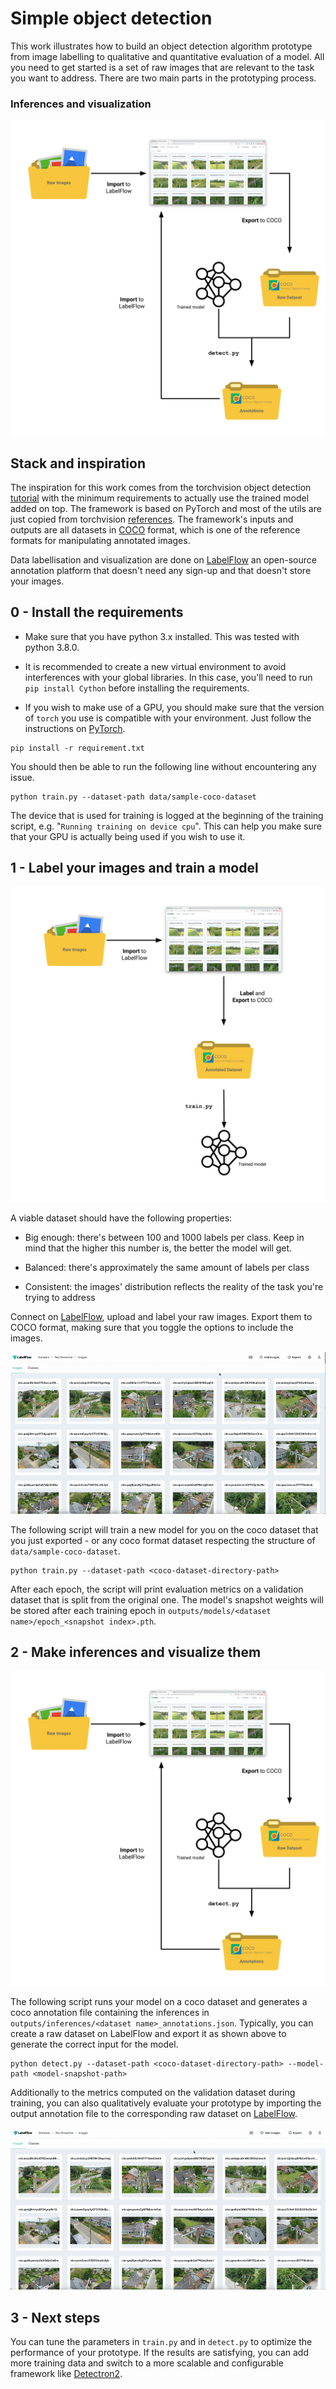 # Simple object detection

This work illustrates how to build an object detection algorithm prototype from image labelling to qualitative and quantitative evaluation of a model. All you need to get started is a set of raw images that are relevant to the task you want to address. There are two main parts in the prototyping process.

### Inferences and visualization

<p align="center">
  <img src="public/inference-and-visualization.svg" />
</p>

## Stack and inspiration

The inspiration for this work comes from the torchvision object detection [tutorial](https://pytorch.org/tutorials/intermediate/torchvision_tutorial.html) with the minimum requirements to actually use the trained model added on top. The framework is based on PyTorch and most of the utils are just copied from torchvision [references](https://github.com/pytorch/vision/tree/main/references/detection). The framework's inputs and outputs are all datasets in [COCO](https://cocodataset.org/#format-data) format, which is one of the reference formats for manipulating annotated images.

Data labellisation and visualization are done on [LabelFlow](https://labelflow.ai/) an open-source annotation platform that doesn't need any sign-up and that doesn't store your images.
## 0 - Install the requirements

- Make sure that you have python 3.x installed. This was tested with python 3.8.0.

- It is recommended to create a new virtual environment to avoid interferences with your global libraries. In this case, you'll need to run `pip install Cython` before installing the requirements.

- If you wish to make use of a GPU, you should make sure that the version of `torch` you use is compatible with your environment. Just follow the instructions on [PyTorch](https://pytorch.org/get-started/locally/).

```
pip install -r requirement.txt
```

You should then be able to run the following line without encountering any issue.

```
python train.py --dataset-path data/sample-coco-dataset
```

The device that is used for training is logged at the beginning of the training script, e.g. "`Running training on device cpu`". This can help you make sure that your GPU is actually being used if you wish to use it.

## 1 - Label your images and train a model

<p align="center">
  <img src="public/labelling-and-training.svg" />
</p>

A viable dataset should have the following properties:

- Big enough: there's between 100 and 1000 labels per class. Keep in mind that the higher this number is, the better the model will get.

- Balanced: there's approximately the same amount of labels per class

- Consistent: the images' distribution reflects the reality of the task you're trying to address

Connect on [LabelFlow](https://labelflow.ai/), upload and label your raw images. Export them to COCO format, making sure that you toggle the options to include the images.

<p align="center">
  <img src="public/labelflow-export.gif" />
</p>

The following script will train a new model for you on the coco dataset that you just exported - or any coco format dataset respecting the structure of `data/sample-coco-dataset`. 

```
python train.py --dataset-path <coco-dataset-directory-path>
```

After each epoch, the script will print evaluation metrics on a validation dataset that is split from the original one. The model's snapshot weights will be stored after each training epoch in `outputs/models/<dataset name>/epoch_<snapshot index>.pth`.

## 2 - Make inferences and visualize them

<p align="center">
  <img src="public/inference-and-visualization.svg" />
</p>

The following script runs your model on a coco dataset and generates a coco annotation file containing the inferences in `outputs/inferences/<dataset name>_annotations.json`. Typically, you can create a raw dataset on LabelFlow and export it as shown above to generate the correct input for the model.

```
python detect.py --dataset-path <coco-dataset-directory-path> --model-path <model-snapshot-path>
```

Additionally to the metrics computed on the validation dataset during training, you can also qualitatively evaluate your prototype by importing the output annotation file to the corresponding raw dataset on [LabelFlow](https://labelflow.ai/).

<p align="center">
  <img src="public/labelflow-import.gif" />
</p>

## 3 - Next steps

You can tune the parameters in `train.py` and in `detect.py` to optimize the performance of your prototype. If the results are satisfying, you can add more training data and switch to a more scalable and configurable framework like [Detectron2](https://github.com/facebookresearch/detectron2). 
